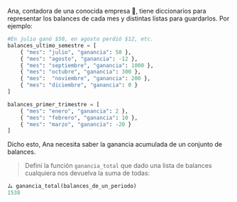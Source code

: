 Ana, contadora de una conocida empresa :office:, tiene diccionarios para representar los balances de cada mes y distintas listas para guardarlos. Por ejemplo:

```python
#En julio ganó $50, en agosto perdió $12, etc.
balances_ultimo_semestre = [
	{ "mes": "julio", "ganancia": 50 }, 
	{ "mes": "agosto", "ganancia": -12 }, 
	{ "mes": "septiembre", "ganancia": 1000 }, 
	{ "mes": "octubre", "ganancia": 300 }, 
	{ "mes":  "noviembre", "ganancia": 200 }, 
	{ "mes": "diciembre", "ganancia": 0 }
]

balances_primer_trimestre = [
	{ "mes": "enero", "ganancia": 2 }, 
	{ "mes": "febrero", "ganancia": 10 }, 
	{ "mes": "marzo", "ganancia": -20 }
]
```

Dicho esto, Ana necesita saber la ganancia acumulada de un conjunto de balances.

> Definí la función `ganancia_total` que dado una lista de balances cualquiera nos devuelva la suma de todas:
>
```python
ム ganancia_total(balances_de_un_periodo)
1538
```